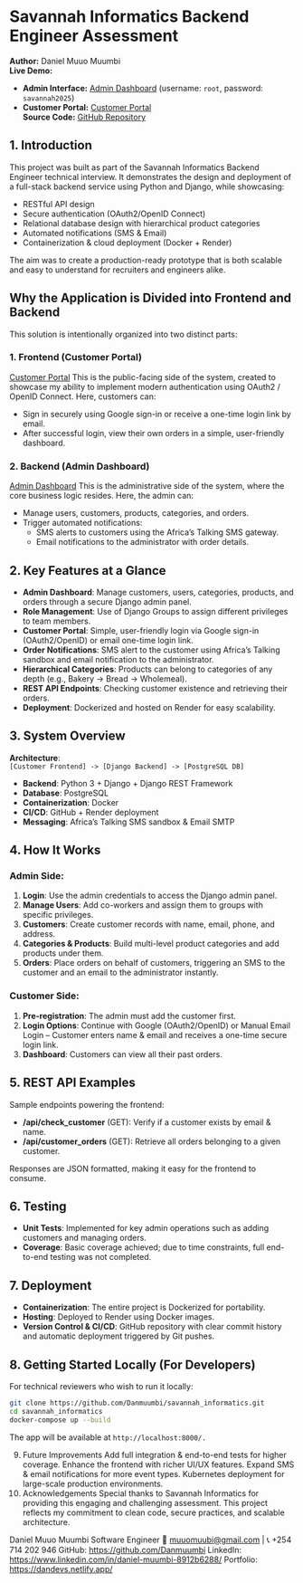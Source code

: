 # Savannah Informatics Backend Engineer Assessment

**Author:** Daniel Muuo Muumbi  
**Live Demo:**  
- **Admin Interface:** [Admin Dashboard](https://savannah-informatics-assignment.onrender.com/admin/) (username: `root`, password: `savannah2025`)  
- **Customer Portal:** [Customer Portal](https://savannah-informatics-assignment-3.onrender.com/)  
**Source Code:** [GitHub Repository](https://github.com/Danmuumbi/savannah_informatics)

## 1. Introduction

This project was built as part of the Savannah Informatics Backend Engineer technical interview. It demonstrates the design and deployment of a full-stack backend service using Python and Django, while showcasing:
- RESTful API design
- Secure authentication (OAuth2/OpenID Connect)
- Relational database design with hierarchical product categories
- Automated notifications (SMS & Email)
- Containerization & cloud deployment (Docker + Render)

The aim was to create a production-ready prototype that is both scalable and easy to understand for recruiters and engineers alike.

## Why the Application is Divided into Frontend and Backend

This solution is intentionally organized into two distinct parts:

### 1. Frontend (Customer Portal)
[Customer Portal](https://savannah-informatics-assignment-3.onrender.com/)
This is the public-facing side of the system, created to showcase my ability to implement modern authentication using OAuth2 / OpenID Connect. Here, customers can:
- Sign in securely using Google sign-in or receive a one-time login link by email.
- After successful login, view their own orders in a simple, user-friendly dashboard.

### 2. Backend (Admin Dashboard)
[Admin Dashboard](https://savannah-informatics-assignment.onrender.com/admin/)
This is the administrative side of the system, where the core business logic resides. Here, the admin can:
- Manage users, customers, products, categories, and orders.
- Trigger automated notifications:
  - SMS alerts to customers using the Africa’s Talking SMS gateway.
  - Email notifications to the administrator with order details.

## 2. Key Features at a Glance
- **Admin Dashboard**: Manage customers, users, categories, products, and orders through a secure Django admin panel.
- **Role Management**: Use of Django Groups to assign different privileges to team members.
- **Customer Portal**: Simple, user-friendly login via Google sign-in (OAuth2/OpenID) or email one-time login link.
- **Order Notifications**: SMS alert to the customer using Africa’s Talking sandbox and email notification to the administrator.
- **Hierarchical Categories**: Products can belong to categories of any depth (e.g., Bakery → Bread → Wholemeal).
- **REST API Endpoints**: Checking customer existence and retrieving their orders.
- **Deployment**: Dockerized and hosted on Render for easy scalability.

## 3. System Overview

**Architecture**:  
`[Customer Frontend] -> [Django Backend] -> [PostgreSQL DB]`

- **Backend**: Python 3 + Django + Django REST Framework
- **Database**: PostgreSQL
- **Containerization**: Docker
- **CI/CD**: GitHub + Render deployment
- **Messaging**: Africa’s Talking SMS sandbox & Email SMTP

## 4. How It Works

### Admin Side:
1. **Login**: Use the admin credentials to access the Django admin panel.
2. **Manage Users**: Add co-workers and assign them to groups with specific privileges.
3. **Customers**: Create customer records with name, email, phone, and address.
4. **Categories & Products**: Build multi-level product categories and add products under them.
5. **Orders**: Place orders on behalf of customers, triggering an SMS to the customer and an email to the administrator instantly.

### Customer Side:
1. **Pre-registration**: The admin must add the customer first.
2. **Login Options**: Continue with Google (OAuth2/OpenID) or Manual Email Login – Customer enters name & email and receives a one-time secure login link.
3. **Dashboard**: Customers can view all their past orders.

## 5. REST API Examples

Sample endpoints powering the frontend:
- **/api/check_customer** (GET): Verify if a customer exists by email & name.
- **/api/customer_orders** (GET): Retrieve all orders belonging to a given customer.

Responses are JSON formatted, making it easy for the frontend to consume.

## 6. Testing

- **Unit Tests**: Implemented for key admin operations such as adding customers and managing orders.
- **Coverage**: Basic coverage achieved; due to time constraints, full end-to-end testing was not completed.

## 7. Deployment

- **Containerization**: The entire project is Dockerized for portability.
- **Hosting**: Deployed to Render using Docker images.
- **Version Control & CI/CD**: GitHub repository with clear commit history and automatic deployment triggered by Git pushes.

## 8. Getting Started Locally (For Developers)

For technical reviewers who wish to run it locally:
```bash
git clone https://github.com/Danmuumbi/savannah_informatics.git
cd savannah_informatics
docker-compose up --build
```


The app will be available at ```http://localhost:8000/.```

9. Future Improvements
Add full integration & end-to-end tests for higher coverage.
Enhance the frontend with richer UI/UX features.
Expand SMS & email notifications for more event types.
Kubernetes deployment for large-scale production environments.
10. Acknowledgements
Special thanks to Savannah Informatics for providing this engaging and challenging assessment. This project reflects my commitment to clean code, secure practices, and scalable architecture.

Daniel Muuo Muumbi
Software Engineer
📧 muuomuubi@gmail.com | 📞 +254 714 202 946
GitHub: https://github.com/Danmuumbi
LinkedIn: https://www.linkedin.com/in/daniel-muumbi-8912b6288/
Portfolio: https://dandevs.netlify.app/

